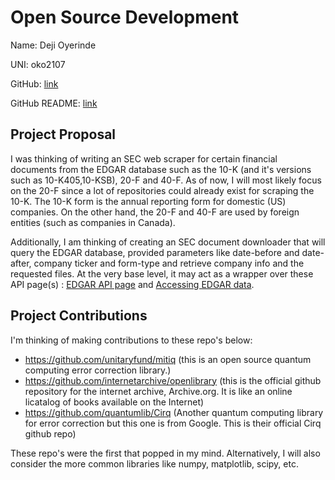 # Open Source Development

Name: Deji Oyerinde

UNI: oko2107

GitHub: [link](https://github.com/deji725)

GitHub README: [link](https://github.com/deji725/deji725/blob/main/README.md)



## Project Proposal
I was thinking of writing an SEC web scraper for certain financial documents from the EDGAR database such as the 10-K (and it's versions such as 10-K405,10-KSB), 20-F and 40-F. As of now, I will most likely focus on the 20-F since a lot of repositories could already exist for scraping the 10-K. The 10-K form is the annual reporting form for domestic (US) companies. On the other hand, the 20-F and 40-F are used by foreign entities (such as companies in Canada).


Additionally, I am thinking of creating an SEC document downloader that will query the EDGAR database, provided parameters like date-before and date-after, company ticker and form-type and retrieve company info and the requested files. At the very base level, it may act as a wrapper over these API page(s) : [EDGAR API page](https://www.sec.gov/edgar/search/#) and [Accessing EDGAR data](https://www.sec.gov/os/accessing-edgar-data).


## Project Contributions

I'm thinking of making contributions to these repo's below:
 - https://github.com/unitaryfund/mitiq (this is an open source quantum computing error correction library.)
 - https://github.com/internetarchive/openlibrary (this is the official github repository for the internet archive, Archive.org. It is like an online licatalog of books available on the Internet)
 - https://github.com/quantumlib/Cirq (Another quantum computing library for error correction but this one is from Google. This is their official Cirq github repo)

 These repo's were the first that popped in my mind. Alternatively, I will also consider the more common libraries like numpy, matplotlib, scipy, etc.

